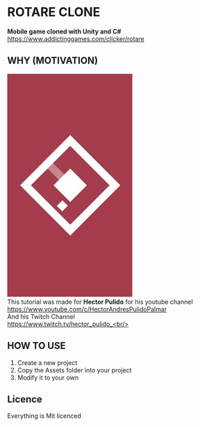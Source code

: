 # ROTARE CLONE
<b>Mobile game cloned with Unity and C#</b> <br/>
https://www.addictinggames.com/clicker/rotare

## WHY (MOTIVATION)
![Example](/Gifs/test.gif) <br/>
This tutorial was made for <b>Hector Pulido</b> for his youtube channel <br/>
https://www.youtube.com/c/HectorAndresPulidoPalmar <br/>
And his Twitch Channel<br/>
https://www.twitch.tv/hector_pulido_<br/>

## HOW TO USE
1. Create a new project 
2. Copy the Assets folder into your project
3. Modify it to your own

## Licence
Everything is Mit licenced

